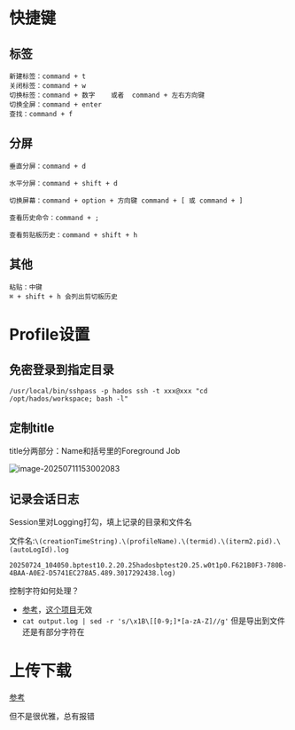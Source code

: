 # 快捷键

## 标签

```
新建标签：command + t
关闭标签：command + w
切换标签：command + 数字    或者  command + 左右方向键
切换全屏：command + enter
查找：command + f
```

## 分屏

```
垂直分屏：command + d

水平分屏：command + shift + d

切换屏幕：command + option + 方向键 command + [ 或 command + ]

查看历史命令：command + ;

查看剪贴板历史：command + shift + h
```

## 其他

```
粘贴：中键
⌘ + shift + h 会列出剪切板历史
```

# Profile设置

## 免密登录到指定目录

`/usr/local/bin/sshpass -p hados ssh -t xxx@xxx "cd /opt/hados/workspace; bash -l"`

## 定制title

title分两部分：Name和括号里的Foreground Job

![image-20250711153002083](https://piggo-picture.oss-cn-hangzhou.aliyuncs.com/image-20250711153002083.png)

## 记录会话日志

Session里对Logging打勾，填上记录的目录和文件名

文件名:`\(creationTimeString).\(profileName).\(termid).\(iterm2.pid).\(autoLogId).log`

` 20250724_104050.bptest10.2.20.25hadosbptest20.25.w0t1p0.F621B0F3-780B-4BAA-A0E2-D5741EC278A5.489.3017292438.log) `





控制字符如何处理？

- [参考](https://www.reddit.com/r/macsysadmin/comments/pg20ue/weird_character_when_session_logging_in_terminal/?tl=zh-hans)，[这个项目](https://github.com/RadixSeven/typescript2txt)无效
- `cat output.log | sed -r 's/\x1B\[[0-9;]*[a-zA-Z]//g'`   但是导出到文件还是有部分字符在







# 上传下载

[参考](https://github.com/islishude/blog/issues/249)

但不是很优雅，总有报错
